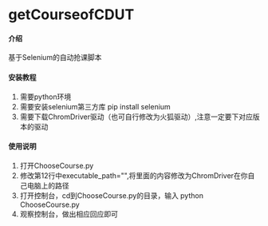 # getCourseofCDUT

#### 介绍
基于Selenium的自动抢课脚本


#### 安装教程

1. 需要python环境
2. 需要安装selenium第三方库  pip install selenium
3. 需要下载ChromDriver驱动（也可自行修改为火狐驱动）,注意一定要下对应版本的驱动

#### 使用说明

1.  打开ChooseCourse.py
2.  修改第12行中executable_path="",将里面的内容修改为ChromDriver在你自己电脑上的路径
3.  打开控制台，cd到ChooseCourse.py的目录，输入 python ChooseCourse.py 
4.  观察控制台，做出相应回应即可
